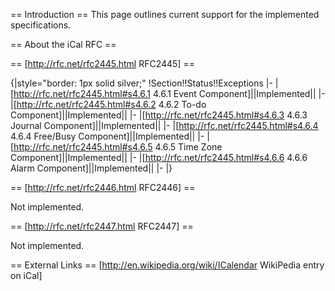 == Introduction ==
This page outlines current support for the implemented specifications.


== About the iCal RFC ==


== [http://rfc.net/rfc2445.html RFC2445] ==

{|style="border: 1px solid silver;"
!Section!!Status!!Exceptions
|-
|[http://rfc.net/rfc2445.html#s4.6.1 4.6.1 Event Component]||Implemented||
|-
|[http://rfc.net/rfc2445.html#s4.6.2 4.6.2 To-do Component]||Implemented||
|-
|[http://rfc.net/rfc2445.html#s4.6.3 4.6.3 Journal Component]||Implemented||
|-
|[http://rfc.net/rfc2445.html#s4.6.4 4.6.4 Free/Busy Component]||Implemented||
|-
|[http://rfc.net/rfc2445.html#s4.6.5 4.6.5 Time Zone Component]||Implemented||
|-
|[http://rfc.net/rfc2445.html#s4.6.6 4.6.6 Alarm Component]||Implemented||
|-
|}


== [http://rfc.net/rfc2446.html RFC2446] ==

Not implemented.

== [http://rfc.net/rfc2447.html RFC2447] ==

Not implemented.


== External Links == 
[http://en.wikipedia.org/wiki/ICalendar WikiPedia entry on iCal]
